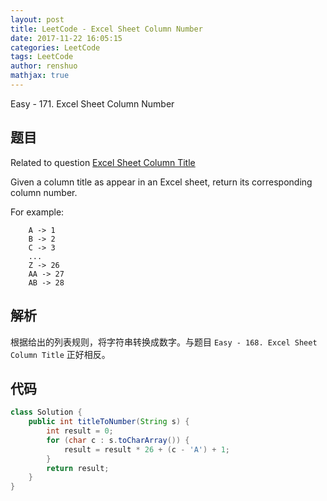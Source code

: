 ```yaml
---
layout: post
title: LeetCode - Excel Sheet Column Number
date: 2017-11-22 16:05:15
categories: LeetCode
tags: LeetCode
author: renshuo
mathjax: true
---
```


Easy - 171. Excel Sheet Column Number

<!--more-->

## 题目

Related to question [Excel Sheet Column Title](https://leetcode.com/problems/excel-sheet-column-title/)

Given a column title as appear in an Excel sheet, return its corresponding column number.

For example:

```
    A -> 1
    B -> 2
    C -> 3
    ...
    Z -> 26
    AA -> 27
    AB -> 28 
```

## 解析

根据给出的列表规则，将字符串转换成数字。与题目 `Easy - 168. Excel Sheet Column Title` 正好相反。

## 代码

``` java
class Solution {
    public int titleToNumber(String s) {
        int result = 0;
        for (char c : s.toCharArray()) {
            result = result * 26 + (c - 'A') + 1;
        }
        return result;
    }
}
```